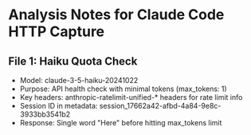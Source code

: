 # Analysis Notes for Claude Code HTTP Capture

## File 1: Haiku Quota Check
- Model: claude-3-5-haiku-20241022
- Purpose: API health check with minimal tokens (max_tokens: 1)
- Key headers: anthropic-ratelimit-unified-* headers for rate limit info
- Session ID in metadata: session_17662a42-afbd-4a84-9e8c-3933bb3541b2
- Response: Single word "Here" before hitting max_tokens limit